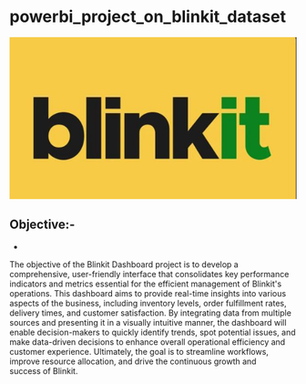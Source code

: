 # powerbi_project_on_blinkit_dataset

![img1](https://github.com/shawakash1992/powerbi_project_on_blinkit_dataset/blob/main/photo%20of%20blinkit.jpg)


## Objective:-
-
The objective of the Blinkit Dashboard project is to develop a comprehensive, user-friendly interface that consolidates key performance indicators and metrics essential for the efficient management of Blinkit's operations. This dashboard aims to provide real-time insights into various aspects of the business, including inventory levels, order fulfillment rates, delivery times, and customer satisfaction. By integrating data from multiple sources and presenting it in a visually intuitive manner, the dashboard will enable decision-makers to quickly identify trends, spot potential issues, and make data-driven decisions to enhance overall operational efficiency and customer experience. Ultimately, the goal is to streamline workflows, improve resource allocation, and drive the continuous growth and success of Blinkit.


